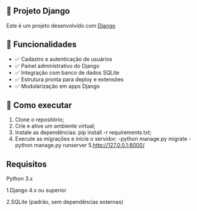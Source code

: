 ## 🐍 Projeto Django

Este é um projeto desenvolvido com [Django](https://www.djangoproject.com/)

## 📌 Funcionalidades

- ✅ Cadastro e autenticação de usuários
- ✅ Painel administrativo do Django
- ✅ Integração com banco de dados SQLite
- ✅ Estrutura pronta para deploy e extensões
- ✅ Modularização em apps Django


## 🚀 Como executar

1. Clone o repositório;
2. Crie e ative um ambiente virtual;
3. Instale as dependências: pip install -r requirements.txt;
4. Execute as migrações e inicie o servidor:
   -python manage.py migrate
   -python manage.py runserver
5.http://127.0.0.1:8000/

## Requisitos
Python 3.x

1.Django 4.x ou superior

2.SQLite (padrão, sem dependências externas)


